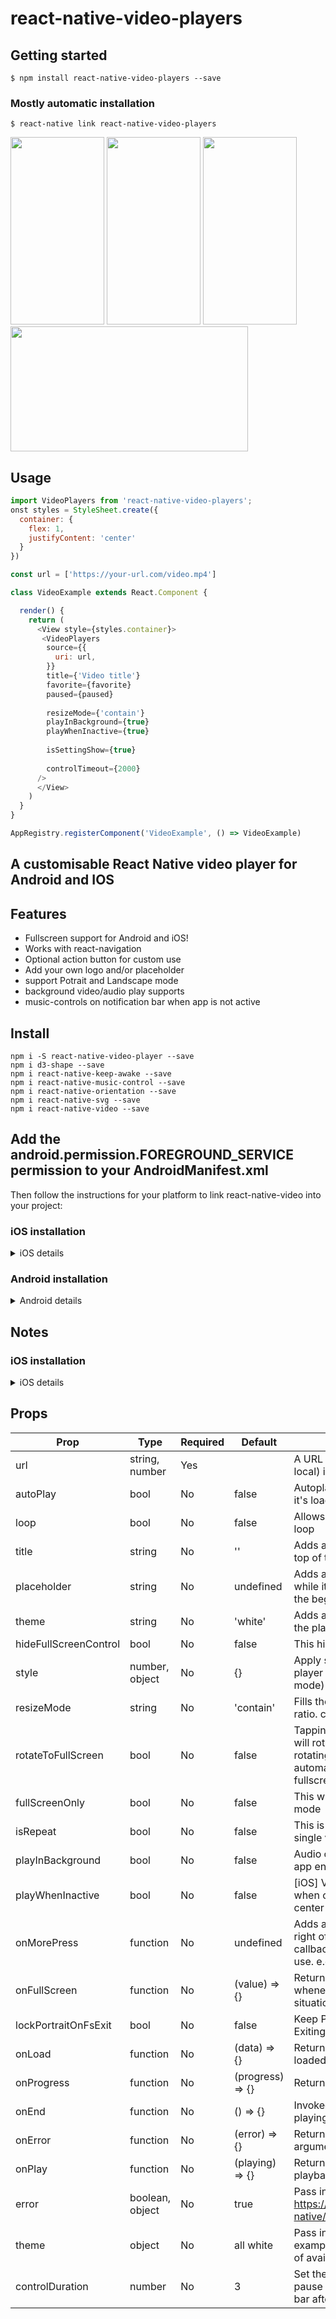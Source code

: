 # react-native-video-players

## Getting started

`$ npm install react-native-video-players --save`

### Mostly automatic installation

`$ react-native link react-native-video-players`

<p align="left">

 <img  width="150" height="300" src="https://github.com/codiant-technology/react-native-video-players/blob/main/assets/IMG_03.png">
  <img  width="150" height="300" src="https://github.com/codiant-technology/react-native-video-players/blob/main/assets/IMG_04.png">
   <img  width="150" height="300" src="https://github.com/codiant-technology/react-native-video-players/blob/main/assets/IMG_01.PNG">
   <br/>
   <img  width="380" height="200" src="https://github.com/codiant-technology/react-native-video-players/blob/main/assets/IMG_02.png">
  </p>
  
## Usage
```javascript
import VideoPlayers from 'react-native-video-players';
onst styles = StyleSheet.create({
  container: {
    flex: 1,
    justifyContent: 'center'
  }
})

const url = ['https://your-url.com/video.mp4']

class VideoExample extends React.Component {

  render() {
    return (
      <View style={styles.container}>
       <VideoPlayers
        source={{
          uri: url,
        }}
        title={'Video title'}
        favorite={favorite}
        paused={paused}
        
        resizeMode={'contain'}
        playInBackground={true}
        playWhenInactive={true}
        
        isSettingShow={true}
        
        controlTimeout={2000}
      />
      </View>
    )
  }
}

AppRegistry.registerComponent('VideoExample', () => VideoExample)

```
##  A customisable React Native video player for Android and IOS



## Features

* Fullscreen support for Android and iOS!
* Works with react-navigation
* Optional action button for custom use
* Add your own logo and/or placeholder
* support Potrait and Landscape mode
* background video/audio play  supports
* music-controls on notification bar  when app is not active

## Install

```shell
npm i -S react-native-video-player --save
npm i d3-shape --save
npm i react-native-keep-awake --save
npm i react-native-music-control --save
npm i react-native-orientation --save
npm i react-native-svg --save
npm i react-native-video --save
```

##  Add the android.permission.FOREGROUND_SERVICE permission to your AndroidManifest.xml


<uses-permission android:name="android.permission.FOREGROUND_SERVICE" />


Then follow the instructions for your platform to link react-native-video into your project:

### iOS installation
<details>
  <summary>iOS details</summary>

#### Standard Method

**React Native 0.60 and above**

Run `npx pod-install`. Linking is not required in React Native 0.60 and above.

**React Native 0.59 and below**

Run `react-native link react-native-video` to link the react-native-video library.

#### Using CocoaPods (required to enable caching)

Setup your Podfile like it is described in the [react-native documentation](https://facebook.github.io/react-native/docs/integration-with-existing-apps#configuring-cocoapods-dependencies). 

Depending on your requirements you have to choose between the two possible subpodspecs:

Video only:

```diff
  pod 'Folly', :podspec => '../node_modules/react-native/third-party-podspecs/Folly.podspec'
+  `pod 'react-native-video', :path => '../node_modules/react-native-video/react-native-video.podspec'`
end
```

Video with caching ([more info](docs/caching.md)):

```diff
  pod 'Folly', :podspec => '../node_modules/react-native/third-party-podspecs/Folly.podspec'
+  `pod 'react-native-video/VideoCaching', :path => '../node_modules/react-native-video/react-native-video.podspec'`
end
```

</details>



### Android installation
<details>
  <summary>Android details</summary>
 
Linking is not required in React Native 0.60 and above.
If your project is using React Native < 0.60, run `react-native link react-native-video` to link the react-native-video library.

Or if you have trouble, make the following additions to the given files manually:

#### **android/settings.gradle**

The newer ExoPlayer library will work for most people.

```gradle
include ':react-native-video'
project(':react-native-video').projectDir = new File(rootProject.projectDir, '../node_modules/react-native-video/android-exoplayer')
```

If you need to use the old Android MediaPlayer based player, use the following instead:

```gradle
include ':react-native-video'
project(':react-native-video').projectDir = new File(rootProject.projectDir, '../node_modules/react-native-video/android')
```

#### **android/app/build.gradle**

From version >= 5.0.0, you have to apply these changes:

```diff
dependencies {
   ...
    compile project(':react-native-video')
+   implementation "androidx.appcompat:appcompat:1.0.0"
-   implementation "com.android.support:appcompat-v7:${rootProject.ext.supportLibVersion}"

}
```

#### **android/gradle.properties**

Migrating to AndroidX (needs version >= 5.0.0):

```gradle.properties
android.useAndroidX=true
android.enableJetifier=true
```

#### **MainApplication.java**

On top, where imports are:

```java
import com.brentvatne.react.ReactVideoPackage;
```

Add the `ReactVideoPackage` class to your list of exported packages.

```java
@Override
protected List<ReactPackage> getPackages() {
    return Arrays.asList(
            new MainReactPackage(),
            new ReactVideoPackage()
    );
}
```
</details>


## Notes 

### iOS installation
<details>

<summary>iOS details</summary>

To get audio/video in IOS when app is in background


From x-code  in capabilities add background modes and enable audio mode.


Also  add  following entries to get orientation in landscape :-


Add this lines into appDelegate.m file.
```
#import "Orientation.h"

- (UIInterfaceOrientationMask)application:(UIApplication )application supportedInterfaceOrientationsForWindow:(UIWindow )window {
  return [Orientation getOrientation];
}
```

</details>


## Props

Prop                  | Type     | Required | Default                   | Description
--------------------- | -------- | -------- | ------------------------- | -----------
url                   | string, number | Yes |                          | A URL string (or number for local) is required.
autoPlay              | bool     | No       | false                     | Autoplays the video as soon as it's loaded
loop                  | bool     | No       | false                     | Allows the video to continuously loop
title                 | string   | No       | ''                        | Adds a title of your video at the top of the player
placeholder           | string   | No       | undefined                 | Adds an image placeholder while it's loading and stopped at the beginning
theme                 | string   | No       | 'white'                   | Adds an optional theme colour to the players controls
hideFullScreenControl | bool     | No       | false                     | This hides the full screen control
style                 | number, object | No | {}                        | Apply styles directly to the Video player (ignored in fullscreen mode)
resizeMode            | string   | No       | 'contain'                 | Fills the whole screen at aspect ratio. contain, cover etc
rotateToFullScreen    | bool     | No       | false                     | Tapping the fullscreen button will rotate the screen. Also rotating the screen will automatically switch to fullscreen mode
fullScreenOnly        | bool     | No       | false                     | This will play only in fullscreen mode
isRepeat              | bool     | No      | false                     | This is to active repeat play of a single video.
playInBackground      | bool     | No       | false                     | Audio continues to play when app enters background.
playWhenInactive      | bool     | No       | false                     | [iOS] Video continues to play when control or notification center are shown.
onMorePress           | function | No       | undefined                 | Adds an action button at the top right of the player. Use this callback function for your own use. e.g share link
onFullScreen          | function | No       | (value) => {}             | Returns the fullscreen status whenever it toggles. Useful for situations like react navigation.
lockPortraitOnFsExit  | bool     | No       | false                     | Keep Portrait mode locked after Exiting from Fullscreen mode
onLoad                | function | No       | (data) => {}              | Returns data once video is loaded
onProgress            | function | No       | (progress) => {}          | Returns progress data
onEnd                 | function | No       | () => {}                  | Invoked when video finishes playing  
onError               | function | No       | (error) => {}             | Returns an error message argument
onPlay                | function | No       | (playing) => {}           | Returns a boolean during playback
error                 | boolean, object | No | true                     | Pass in an object to Alert. See https://facebook.github.io/react-native/docs/alert.html
theme                 | object   | No       | all white                 | Pass in an object to theme. (See example below to see the full list of available settings)
controlDuration             | number   | No       | 3                 | Set the visibility time of the pause button and the progress bar after the video was started
